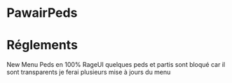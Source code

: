 # PawairPeds


#  Réglements
New Menu Peds en 100% RageUI quelques peds et partis sont bloqué car il sont transparents je ferai plusieurs mise à jours du menu 
